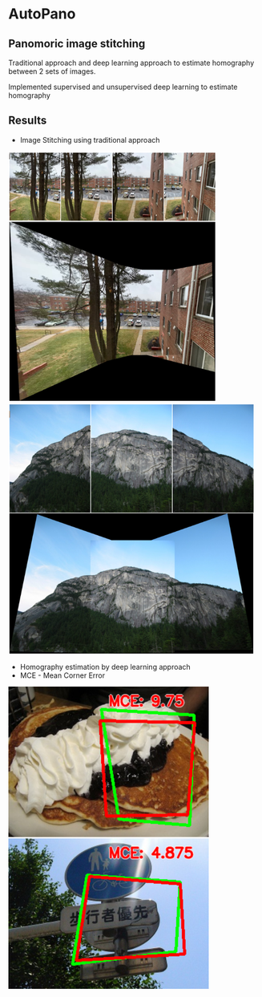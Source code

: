 # AutoPano
## Panomoric image stitching

Traditional approach and deep learning approach to estimate homography between 2 sets of images.

Implemented supervised and unsupervised deep learning to estimate homography

## Results
* Image Stitching using traditional approach

<img src="https://github.com/mjoshi07/AutoPano/blob/main/Phase1/Data/Results/1.png" height=500><img src="https://github.com/mjoshi07/AutoPano/blob/main/Phase1/Data/Results/2.png" height=500>


* Homography estimation by deep learning approach
* MCE - Mean Corner Error

<img src="https://github.com/mjoshi07/AutoPano/blob/main/Phase2/Data/Results/60.png" height=300><img src="https://github.com/mjoshi07/AutoPano/blob/main/Phase2/Data/Results/97.png" height=300>

